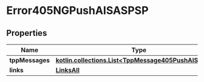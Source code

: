 
# Error405NGPushAISASPSP

## Properties
Name | Type | Description | Notes
------------ | ------------- | ------------- | -------------
**tppMessages** | [**kotlin.collections.List&lt;TppMessage405PushAISASPSP&gt;**](TppMessage405PushAISASPSP.md) |  |  [optional]
**links** | [**LinksAll**](LinksAll.md) |  |  [optional]



